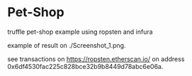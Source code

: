 # Pet-Shop

truffle pet-shop example using ropsten and infura

example of result on ./Screenshot_1.png.

see transactions on https://ropsten.etherscan.io/
on address 0x6df4530fac225c828bce32b9b8449d78abc6e06a.